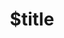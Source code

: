 ---
title: $title
second_title: Referencia de API de GroupDocs.Merger para .NET
description: $description
type: docs
weight: $weight
url: /es/net/$ref/
---